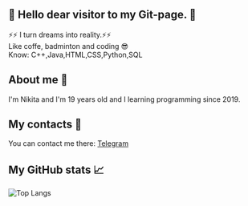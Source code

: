 ## 👋 Hello dear visitor to my Git-page. 👋 <br>
⚡⚡ I turn dreams into reality.⚡⚡
<br>
Like coffe, badminton and coding 😎
<br>
Know: C++,Java,HTML,CSS,Python,SQL
## About me 🤔 <br>
I'm Nikita and I'm 19 years old and I learning programming since 2019.

## My contacts :speech_balloon: <br>
You can contact me there: <a href ="https://t.me/reaL_IdpNik"> Telegram</a>
<!--- , <a href ="http://www.linkedin.com/in/nikita-plokhotnyuk-2a53b6209"> LinkedIn</a>. --->

## My GitHub stats :chart_with_upwards_trend:

![Top Langs](https://github-readme-stats.vercel.app/api/top-langs/?username=stranik28&layout=compact&theme=radical)
<!---
- 👋 Hi, I’m @stranik28
- 👀 I’m interested in ...
- 🌱 I’m currently learning ...
- 💞️ I’m looking to collaborate on ...
- 📫 How to reach me ...

stranik28/stranik28 is a ✨ special ✨ repository because its `README.md` (this file) appears on your GitHub profile.
You can click the Preview link to take a look at your changes.
--->
